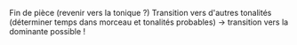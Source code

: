 Fin de pièce (revenir vers la tonique ?)
Transition vers d'autres tonalités (déterminer temps dans morceau et tonalités probables) -> transition vers la dominante possible !